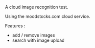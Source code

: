 A cloud image recognition test.

Using the moodstocks.com cloud service.

Features : 

- add / remove images
- search with image upload